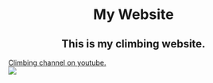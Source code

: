 <!DOCTYPE html>
<html>
<head>
    <meta charset="utf-8">
    <meta http-equiv="X-UA-Compatible" content="IE=edge">
    <meta name="viewport" content="width=device-width, initial-scale=1">
	<link rel="stylesheet" type="text/css" href="Desktop/site_style.css">
</head>
<body background-color:black>
	<h1 align="center">My Website</h1>
	<div class="align">
		<h2 id = "footer" align="center">This is my climbing website.</h2>
		<a class = "align" href="https://www.youtube.com/channel/UCIRIbjrEHserQZ6O1Jd9wrg">Climbing channel on youtube.</a>
		</div>
		
	

<img src = "https://d36tnp772eyphs.cloudfront.net/blogs/1/2014/08/Smith-Rock-940x595.jpg">



</body>

</style>
</html>

